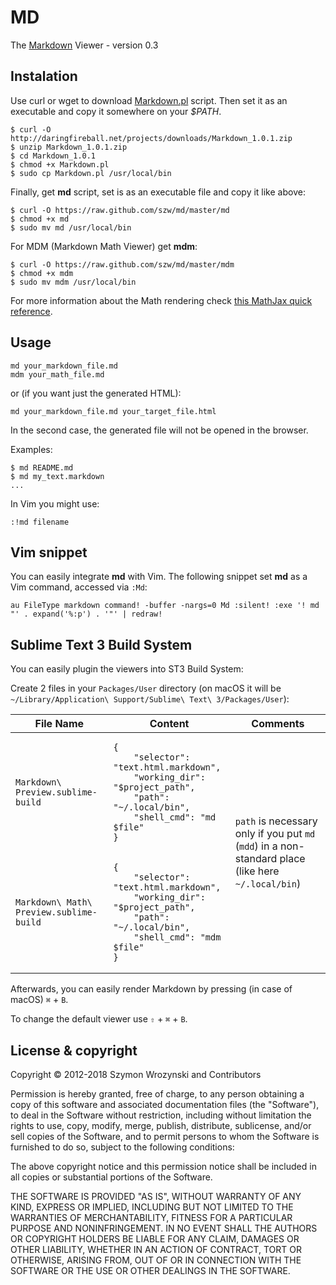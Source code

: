 # MD

The [Markdown](https://daringfireball.net/projects/markdown/) Viewer - version 0.3


## Instalation

Use curl or wget to download [Markdown.pl](http://daringfireball.net/projects/downloads/Markdown_1.0.1.zip) script.  Then set it as an executable
and copy it somewhere on your *$PATH*.

    $ curl -O http://daringfireball.net/projects/downloads/Markdown_1.0.1.zip
    $ unzip Markdown_1.0.1.zip
    $ cd Markdown_1.0.1
    $ chmod +x Markdown.pl
    $ sudo cp Markdown.pl /usr/local/bin

Finally, get **md** script, set is as an executable file and copy it like above:

    $ curl -O https://raw.github.com/szw/md/master/md
    $ chmod +x md
    $ sudo mv md /usr/local/bin

For MDM (Markdown Math Viewer) get **mdm**:

    $ curl -O https://raw.github.com/szw/md/master/mdm
    $ chmod +x mdm
    $ sudo mv mdm /usr/local/bin

For more information about the Math rendering check [this MathJax quick reference](https://math.meta.stackexchange.com/questions/5020/mathjax-basic-tutorial-and-quick-reference).


## Usage

    md your_markdown_file.md
    mdm your_math_file.md

or (if you want just the generated HTML):

    md your_markdown_file.md your_target_file.html

In the second case, the generated file will not be opened in the browser.

Examples:

    $ md README.md
    $ md my_text.markdown
    ...

In Vim you might use:

    :!md filename


## Vim snippet

You can easily integrate **md** with Vim. The following snippet set **md** as
a Vim command, accessed via `:Md`:

    au FileType markdown command! -buffer -nargs=0 Md :silent! :exe '! md "' . expand('%:p') . '"' | redraw!


## Sublime Text 3 Build System

You can easily plugin the viewers into ST3 Build System:

Create 2 files in your `Packages/User` directory (on macOS it will be `~/Library/Application\ Support/Sublime\ Text\ 3/Packages/User`):

<table>
    <thead>
        <tr>
            <th>File Name</th><th>Content</th><th>Comments</th>
        </tr>
    </thead>
    <tbody>
        <tr>
            <td><code>Markdown\ Preview.sublime-build</code></td>
            <td>
                <pre><code>{
    "selector": "text.html.markdown",
    "working_dir": "$project_path",
    "path": "~/.local/bin",
    "shell_cmd": "md $file"
}</code></pre></td>
            <td rowspan="2"><code>path</code> is necessary only if you put <code>md</code> (<code>mdd</code>) in a non-standard place (like here <code>~/.local/bin</code>)</td>
        </tr>
        <tr>
            <td><code>Markdown\ Math\ Preview.sublime-build</code></td>
            <td><pre><code>{
    "selector": "text.html.markdown",
    "working_dir": "$project_path",
    "path": "~/.local/bin",
    "shell_cmd": "mdm $file"
}</code></pre></td>
        </tr>
    </tbody>
</table>

Afterwards, you can easily render Markdown by pressing (in case of macOS) <code>&#8984;</code> + `B`.

To change the default viewer use <code>&#8679;</code> + <code>&#8984;</code> + `B`.

## License & copyright

Copyright &copy; 2012-2018 Szymon Wrozynski and Contributors

Permission is hereby granted, free of charge, to any person obtaining a copy of
this software and associated documentation files (the "Software"), to deal in
the Software without restriction, including without limitation the rights to
use, copy, modify, merge, publish, distribute, sublicense, and/or sell copies of
the Software, and to permit persons to whom the Software is furnished to do so,
subject to the following conditions:

The above copyright notice and this permission notice shall be included in all
copies or substantial portions of the Software.

THE SOFTWARE IS PROVIDED "AS IS", WITHOUT WARRANTY OF ANY KIND, EXPRESS OR
IMPLIED, INCLUDING BUT NOT LIMITED TO THE WARRANTIES OF MERCHANTABILITY, FITNESS
FOR A PARTICULAR PURPOSE AND NONINFRINGEMENT. IN NO EVENT SHALL THE AUTHORS OR
COPYRIGHT HOLDERS BE LIABLE FOR ANY CLAIM, DAMAGES OR OTHER LIABILITY, WHETHER
IN AN ACTION OF CONTRACT, TORT OR OTHERWISE, ARISING FROM, OUT OF OR IN
CONNECTION WITH THE SOFTWARE OR THE USE OR OTHER DEALINGS IN THE SOFTWARE.
